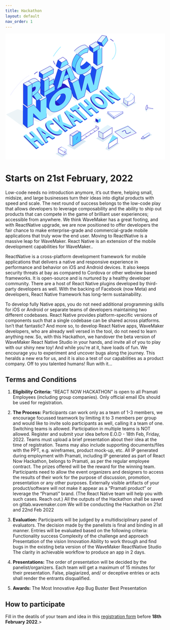 ```yaml
---
title: Hackathon
layout: default
nav_order: 1
---
```


![](./assets/home_image.png)
# Starts on 21st February, 2022

Low-code needs no introduction anymore, it’s out there, helping small, midsize, and large businesses turn their ideas into digital products with speed and scale. The next round of success belongs to the low-code play that allows developers to leverage composability and the ability to ship out products that can compete in the game of brilliant user experiences; accessible from anywhere. 
We think WaveMaker has a great footing, and with ReactNative upgrade, we are now positioned to offer developers the fair chance to make enterprise-grade and commercial-grade mobile applications that truly wow the end user.
Moving to ReactNative is a massive leap for WaveMaker. React Native is an extension of the mobile development capabilities for WaveMaker..

ReactNative is a cross-platform development framework for mobile applications that delivers a native and responsive experience in performance and behavior on iOS and Android devices.
It also keeps security threats at bay as compared to Cordova or other webview based frameworks. It is open-source and is nurtured by a healthy developer community. There are a host of React Native plugins developed by third-party developers as well. 
With the backing of Facebook (now Meta) and developers, React Native framework has long-term sustainability. 

To develop fully Native apps, you do not need additional programming skills for iOS or Android or separate teams of developers maintaining two different codebases. React Native provides platform-specific versions of components such that a single codebase can be shared across platforms. Isn’t that fantastic?  And more so, to develop React Native apps, WaveMaker developers, who are already well versed in the tool, do not need to learn anything new. 
So, with this Hackathon, we handover the beta version of WaveMaker React Native Studio in your hands, and invite all of you to play with our shiny new toy!  And while you're at it, have loads of fun. We encourage you to experiment and uncover bugs along the journey. This heralds a new era for us, and it is also a test of our capabilities as a product company. 
Off to you talented humans! Run with it…

## Terms and Conditions
1. **Eligibility Criteria:**
“REACT NOW HACKATHON” is open to all Pramati Employees (including group companies). Only official email IDs should be used for registration.
2. **The Process:**
Participants can work only as a team of  1-3 members, we encourage focussed teamwork by limiting it to 3 members per group and would like to invite solo participants as well, calling it a team of one.
Switching teams is allowed. Participation in multiple teams is NOT allowed. 
Register and submit your idea before E.O.D -  18th Feb, Friday, 2022. 
Teams must upload a brief presentation about their idea at the time of registration. Teams may also include supporting documents/files with the PPT, e.g. wireframes, product mock-up, etc. 
All IP generated during employment with Pramati, including IP generated as part of React Now Hackathon, belongs to Pramati, as per the regular employee contract. The prizes offered will be the reward for the winning team.
Participants need to allow the event organizers and designers to access the results of their work for the purpose of discussion, promotion, presentation or any other purposes.
Externally visible artifacts of your product/software will not make it appear as a “Pramati product” or leverage the “Pramati” brand. (The React Native  team will help you with such cases. Reach out.)
All the outputs of the Hackathon shall be saved on gitlab.wavemaker.com
We will be conducting the Hackathon on 21st and 22nd Feb 2022

3. **Evaluation:**
Participants will be judged by a multidisciplinary panel of evaluators. 
The decision made by the panelists is final and binding in all manner. 
Entries will be evaluated based on the following criteria:
Functionality success
Complexity of the challenge and approach
Presentation of the vision
Innovation
Ability to work through and find bugs in the existing beta version of the WaveMaker ReactNative Studio
The clarity in achievable workflow to produce an app in 2 days. 

4. **Presentations:**
The order of presentation will be decided by the panelist/organizers. 
Each team will get a maximum of 15 minutes for their presentation. 
False, plagiarized, and/ or deceptive entries or acts shall render the entrants disqualified.

5. **Awards:**
The Most Innovative App
Bug Buster
Best Presentation

## How to participate
Fill in the deatils of your team and idea in this <a href="https://docs.google.com/forms/d/e/1FAIpQLSdvwdiFYHHotk81-YDj8miq--pV4Fo3GFdQgv9O0sVg31V1UA/viewform" target="_blank">registration form</a> before **18th February 2022**.>